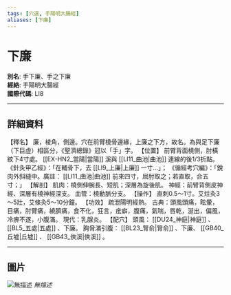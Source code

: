 ```yaml
---
tags: [穴道, 手陽明大腸經]
aliases: [下廉]
---
```


# 下廉

**別名**: 手下廉、手之下廉  
**經絡**: 手陽明大腸經  
**國際代碼**: LI8  

---

## 詳細資料
【釋名】
廉，棱角，側邊。穴在前臂橈骨邊緣，上廉之下方，故名。為與足下廉（下巨虛）相區分，《聖濟總錄》冠以「手」字。
【位置】
前臂背面橈側，肘橫紋下4寸處。 [[EX-HN2_當陽|當陽]] 溪與 [[LI11_曲池|曲池]] 連線的後1/3折點。
《針灸甲乙經》：「在輔骨下，去 [[LI9_上廉|上廉]] 一寸…」；
《循經考穴編》：「銳肉外斜縫中。廣註： [[LI11_曲池|曲池]] 前來四寸，屈肘取之；若直取，合五寸；」
【解剖】
肌肉：橈側伸腕長、短肌；深層為旋後肌。
神經：前臂背側皮神經、深層有橈神經深支。
血管：橈動脈分支。
【操作】
直刺0.5～1寸。艾炷灸3～5壯，艾條灸5～10分鐘。
【功效】
疏泄陽明經熱。
古典：頭風頭痛，眩暈，目痛，肘臂痛，繞臍痛，食不化，狂言，痃癖，腹痛，氣喘，唇乾，涎出，偏風，冷痹不遂，小腹滿。
現代：乳腺炎。
【配穴】
頭風： [[DU24_神庭|神庭]] 、 [[BL5_五處|五處]] 、下廉。
胸脅滿引腹： [[BL23_腎俞|腎俞]] 、下廉、 [[GB40_丘墟|丘墟]] 、 [[GB43_俠溪|俠溪]] 。

---

## 圖片
![無描述](https://yibian.hopto.org/pic/shu16/100.gif)
_無描述_

